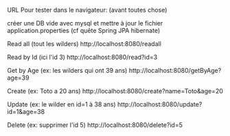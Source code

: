 URL Pour tester dans le navigateur:
(avant toutes chose)

créer une DB vide avec mysql et mettre à jour le fichier application.properties (cf quête Spring JPA hibernate)

Read all (tout les wilders)
http://localhost:8080/readall

Read by Id (ici l'id 3)
http://localhost:8080/read?id=3

Get by Age (ex: les wilders qui ont 39 ans)
http://localhost:8080/getByAge?age=39

Create (ex: Toto a 20 ans)
http://localhost:8080/create?name=Toto&age=20

Update (ex: le wilder en id=1 à 38 ans)
http://localhost:8080/update?id=1&age=38

Delete (ex: supprimer l'id 5)
http://localhost:8080/delete?id=5
